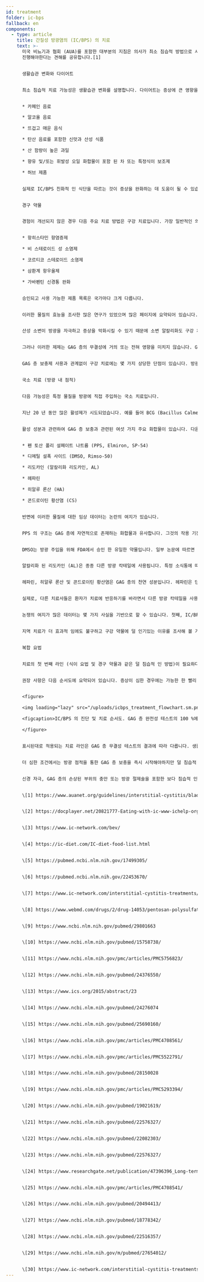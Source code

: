 ```yaml
---
id: treatment
folder: ic-bps
fallback: en
components:
  - type: article
    title: 간질성 방광염의 (IC/BPS) 의 치료
    text: >-
      미국 비뇨기과 협회 (AUA)를 포함한 대부분의 지침은 의사가 최소 침습적 방법으로 시작하고보다 침습적 인 기술을 향해 단계적으로
      진행해야한다는 견해를 공유합니다.[1]


      생활습관 변화와 다이어트


      최소 침습적 치료 가능성은 생활습관 변화를 설명합니다. 다이어트는 증상에 큰 영향을 미칩니다. IC/BPS 식음료 목록은 인터넷에서 널리 이용 가능하며이[2],[3],[4] 주제에 대한 과학 논문도 출판되었습니다.[5],[6] 대부분의 참고 문헌은 특정 영양분이 손상된 방광 벽을 자극한다는 데 동의합니다. 목록에는 일반적으로 다음 사항이 언급됩니다.


      * 카페인 음료

      * 알코올 음료

      * 뜨겁고 매운 음식

      * 탄산 음료를 포함한 신맛과 산성 식품

      * 산 함량이 높은 과일

      * 향유 및/또는 휘발성 오일 화합물이 포함 된 차 또는 특정식이 보조제

      * 허브 제품


      실제로 IC/BPS 친화적 인 식단을 따르는 것이 증상을 완화하는 데 도움이 될 수 있습니다. 그러나 생활 방식과식이 변화만으로는 항상 효과가있는 것은 아닙니다. 특히 심한 경우에는 더욱 그렇습니다. 일반적으로 효과가 나타날 때까지 상당한 시간이 걸리며 이러한 종류의 치료 중에 증상이 악화 될 수 있습니다.


      경구 약물


      경험이 개선되지 않은 경우 다음 주요 치료 방법은 구강 치료입니다. 가장 일반적인 의약품에는 일반적으로 다음 활성 성분 중 하나 이상이 포함되어 있습니다.


      * 항히스타민 항염증제

      * 비 스테로이드 성 소염제

      * 코르티코 스테로이드 소염제

      * 삼환계 항우울제

      * 가바펜틴 신경통 완화


      승인되고 사용 가능한 제품 목록은 국가마다 크게 다릅니다.


      이러한 물질의 효능을 조사한 많은 연구가 있었으며 많은 페이지에 요약되어 있습니다. 이들 제제는 항 염증, 진통제 차단 및 항 우울 효과가 있습니다.[7] 따라서 경구 약물은 비뇨기 및/또는 통증 증상을 완화하는 효과적인 방법으로 환자의 삶의 질을 향상시킵니다.


      산성 소변이 방광을 자극하고 증상을 악화시킬 수 있기 때문에 소변 알칼리화도 구강 치료의 중요한 부분입니다. 소변을 더 산성으로 만드는 식품군을 피하는 것은 많은 경우에 충분히 효과적이지 않습니다. 따라서 알칼리화 약 (약 또는 식품 보조제)은 경구 용 약물에서도 중요한 역할을 합니다.


      그러나 이러한 제제는 GAG 층의 무결성에 거의 또는 전혀 영향을 미치지 않습니다. GAG 층 보충에 사용되는 하나 이상의 활성 제약 성분 (나중에 자세히 설명)을 포함하는 특정 제품이 있음을 언급 할 가치가 있습니다. 그들 중 대부분은 널리 알려져 있으며 인터넷에서 사용할 수 있습니다. 이 그룹에서 가장 중요한 약은 Pentosan Polysulfate Sodium (PPS, Elmiron, SP-54)으로 미국 식품의 약국 (FDA, 미국)의 승인을 받았으며 GAG 층 보충을 적극적으로 돕는 유일한 경구 약물로 간주됩니다.


      GAG 층 보충제 사용과 관계없이 구강 치료에는 몇 가지 상당한 단점이 있습니다. 방광에 도달하려면 약물이 소화계에 흡수되고 순환계로 들어가 다른 조직에도 도달해야합니다. 이 사실은 약물의 효능을 낮추고 부작용 가능성을 높입니다. 예를 들어, PPS 는 GAG 레이어에 미치는 영향을 경험하기 위해 3 개월 이상 복용해야합니다. 장기간 복용 한 경구 투여 된 PPS 는 심각한 부작용을 일으킬 수 있습니다;[8] 이 주제에 대한 최근 발견은 특히 관련이 있습니다.[9]


      국소 치료 (방광 내 점적)


      다음 가능성은 특정 물질을 방광에 직접 주입하는 국소 치료입니다.


      지난 20 년 동안 많은 활성제가 시도되었습니다. 예를 들어 BCG (Bacillus Calmette-Guarin)와 같은 이들 중 일부는 효과가없는 것으로 밝혀졌습니다.[10] 신경 성장 인자를 방해하는 것과 같은 다른 것들은 안전 문제를 가지고 있습니다.[11] 특정 물질의 경우 부분적으로 만 개선되었습니다.: 예를 들어 바닐 로이드의 경우 통증이 감소했지만 비뇨기 증상에 대한 개선은 관찰되지 않았습니다.[12] 현재 검사중인 약제가 일부 있지만, 그 결과가 지금까지 논란이되거나 결론이 나지 않았거나 아직 충분한 임상 테스트가 이루어지지 않았습니다. (방광 활동에 영향을 미치는) P2X3 수용체를 차단하는 것은 유망 할 수 있지만 추가 실험이 필요할 것입니다.[13] 보툴리눔 독소 A (BTX- A, Botox)는 여러 번 조사되었지만 그 결과는 논란의 여지가 있습니다.[14] 다른 약제를 전달하기 위해 리포좀을 사용하는 것은 효율적인 방법 일 수 있지만[16] 다시 한 번 더 많은 실험이 필요할 것입니다.


      활성 성분과 관련하여 GAG 층 보충과 관련된 여섯 가지 주요 화합물이 있습니다. 다음은 다음과 같습니다.


      * 펜 토산 폴리 설페이트 나트륨 (PPS, Elmiron, SP-54)

      * 디메틸 설폭 사이드 (DMSO, Rimso-50)

      * 리도카인 (알칼리화 리도카인, AL)

      * 헤파린

      * 히알루 론산 (HA)

      * 콘드로이틴 황산염 (CS)


      반면에 이러한 물질에 대한 임상 데이터는 논란의 여지가 있습니다.


      PPS 의 구조는 GAG 층에 자연적으로 존재하는 화합물과 유사합니다. 그것의 작용 기전은 아직 알려지지 않았지만 효과적인 방광 내약이 될 수 있습니다.[17]


      DMSO는 방광 주입을 위해 FDA에서 승인 한 유일한 약물입니다. 일부 논문에 따르면 다른 특정 에이전트[18] 보다 효과적이지만 다른 참고 문헌에서는 DMSO[19] 와 관련된 문제를 지적합니다.


      알칼리화 된 리도카인 (AL)은 종종 다른 방광 칵테일에 사용됩니다. 특정 소식통에 따르면 GAG 층 보충[20] 자체에 효과적인 약이라고합니다. 대부분의 치료사들은이를 부정하는 연구가 있더라도 다른 화합물[21] 의 효능을 높일 수 있다고 생각합니다.


      헤파린, 히알루 론산 및 콘드로이틴 황산염은 GAG 층의 천연 성분입니다. 헤파린은 단독으로 또는 다른 화합물과 함께 종종 국소 치료에 사용됩니다.[22] 예를 들어보다 덜 효과적이라는 데이터가 있습니다. DMSO (위 참조). 히알루 론산은 가장 널리 퍼진 성분 일 수 있습니다. 그 효능은 다른 결과와 함께 여러 번 조사되었습니다.[23],[24],[25] 이용 가능한 데이터는 콘드로이틴 황산염에 대해서도 마찬가지로 논란이되고 있습니다.[26],[27],[28] 일부 연구에 따르면 HA + CS는 DMSO만큼 효과적 일 수 있습니다.[29]


      실제로, 다른 치료사들은 환자가 치료에 반응하기를 바라면서 다른 방광 칵테일을 사용합니다.[30]


      논쟁의 여지가 많은 데이터는 몇 가지 사실을 기반으로 할 수 있습니다. 첫째, IC/BPS 의 원인은 아직 알려지지 않았습니다. 질병이 다른 이유로 나타날 수 있는 경우 병인이 다른 환자는 치료에 다르게 반응 할 수 있습니다. 둘째, 많은 국가에서 이러한 의약품 중 하나 또는 매우 적은 수만 승인되어 객관적이고 비교적 인 그림을 구축 할 가능성을 방해합니다. 셋째, 대부분의 국가에서 점적에 사용되는 약제 또는 칵테일이 거의 없으며, 일반적으로 magistral 형태로 제공되므로 충분한 샘플 크기로 임상 시험을 실행하기가 매우 어렵습니다.


      지역 치료가 더 효과적 임에도 불구하고 구강 약물에 덜 인기있는 이유를 조사해 볼 가치가 있습니다. 올바른 약물을 사용하는 것입니다. 침습성은 중요한 요소입니다. 많은 의사들은 불가피한 경우가 아니면 카테터 사용을 피하는 경향이 있습니다. 환자는 종종 점적 요법을 거부하고 통증을 두려워하며 카테터가 유발할 수있는 미세 병변 및 감염과 같은 추가 문제의 위험을 감수합니다. 이러한 문제를 극복하기 위해 Urosystem 은 UroDapter® 및 UroStill®을 개발했습니다. 전자는 카테터를 대체하는 작은 장치입니다. 후자는 여성 환자를위한자가 점적을 가능하게하는 장치입니다. UroStill®을 사용하면 치료사의 직접적인 도움없이 집에서 방광 치료를 수행 할 수 있습니다.


      복합 요법


      치료의 첫 번째 라인 (식이 요법 및 경구 약물과 같은 덜 침습적 인 방법)이 필요하다는 것은 논쟁의 여지가 없습니다. 불행히도 진단에 오랜 시간이 걸릴뿐만 아니라 덜 침습적 인 치료의 효과도 나중에 나타납니다. 이것은 환자가 거의 견딜 수없는 통증, 심한 비뇨 증후군 및 점차적으로 삶의 질이 악화되는 생활을 1 ~ 3 년 이상 낭비하는 일반적인 상황으로 이어집니다. 이런 식으로 더 많은 시간을 보낼수록 환자가 덜 침습적 인 치료 라인에 전혀 반응하지 않을 가능성이 높아집니다.


      권장 사항은 다음 순서도에 요약되어 있습니다. 증상이 심한 경우에는 가능한 한 빨리 환자의 상태가 호전 될 수 있도록 경구 및 방광 내 치료의 병용 요법으로 시작하는 것이 좋습니다.


      <figure>

      <img loading="lazy" src="/uploads/icbps_treatment_flowchart.sm.png" srcset="/uploads/icbps_treatment_flowchart.png 2x, /uploads/icbps_treatment_flowchart.sm.png 1x" alt="ICBPS treatment flowchart"/>

      <figcaption>IC/BPS 의 진단 및 치료 순서도. GAG 층 완전성 테스트의 100 %에서 첫 번째 (낮은 수분 섭취) 일에 측정 된 소변 부분의 평균을 의미해야 합니다 (IC/BPS 진단 장에 설명 됨).</figcaption>

      </figure>


      표시된대로 적용되는 치료 라인은 GAG 층 무결성 테스트의 결과에 따라 다릅니다. 생활 습관 변화,식이 요법 및 경구 약물 치료는 경미한 IC/BPS 사례에서만 효율적이고 충분합니다. 적용된 치료에도 불구하고 악화되는 상태를 배제 할 수 없기 때문에 이러한 경우에도 환자 후속 조치가 필요합니다. (환자 추적 시스템은 아직이 웹 사이트에 구현되지 않았습니다.)


      더 심한 조건에서는 방광 점적을 통한 GAG 층 보충을 즉시 시작해야하지만 덜 침습적 인 모든 방법은 일반적으로 동시에 수행됩니다.


      신경 자극, GAG 층의 손상된 부위의 충만 또는 방광 절제술을 포함한 보다 침습적 인 치료는 다른 모든 치료가 효과가 없는 경우에만 수행됩니다. 침술, 고압 산소 요법을 포함한 대체 방법은 잘못된 비용-편익 비율을 고려하여 보충 치료로 주로 권장됩니다.


      \[1] https://www.auanet.org/guidelines/interstitial-cystitis/bladder-pain-syndrome-(2011-amended-2014)


      \[2] https://docplayer.net/20821777-Eating-with-ic-www-ichelp-org-interstitial-cystitis-association.html


      \[3] https://www.ic-network.com/bev/


      \[4] https://ic-diet.com/IC-diet-food-list.html


      \[5] https://pubmed.ncbi.nlm.nih.gov/17499305/


      \[6] https://pubmed.ncbi.nlm.nih.gov/22453670/


      \[7] https://www.ic-network.com/interstitial-cystitis-treatments/oral-medication/


      \[8] https://www.webmd.com/drugs/2/drug-14053/pentosan-polysulfate-sodium-oral/details


      \[9] https://www.ncbi.nlm.nih.gov/pubmed/29801663


      \[10] https://www.ncbi.nlm.nih.gov/pubmed/15758738/


      \[11] https://www.ncbi.nlm.nih.gov/pmc/articles/PMC5756823/


      \[12] https://www.ncbi.nlm.nih.gov/pubmed/24376550/


      \[13] https://www.ics.org/2015/abstract/23


      \[14] https://www.ncbi.nlm.nih.gov/pubmed/24276074


      \[15] https://www.ncbi.nlm.nih.gov/pubmed/25690160/


      \[16] https://www.ncbi.nlm.nih.gov/pmc/articles/PMC4708561/


      \[17] https://www.ncbi.nlm.nih.gov/pmc/articles/PMC5522791/


      \[18] https://www.ncbi.nlm.nih.gov/pubmed/28150028


      \[19] https://www.ncbi.nlm.nih.gov/pmc/articles/PMC5293394/


      \[20] https://www.ncbi.nlm.nih.gov/pubmed/19021619/


      \[21] https://www.ncbi.nlm.nih.gov/pubmed/22576327/


      \[22] https://www.ncbi.nlm.nih.gov/pubmed/22082303/


      \[23] https://www.ncbi.nlm.nih.gov/pubmed/22576327/


      \[24] https://www.researchgate.net/publication/47396396_Long-term_results_of_intravesical_hyaluronan_therapy_in_bladder_pain_syndromeinterstitial_cystitis


      \[25] https://www.ncbi.nlm.nih.gov/pmc/articles/PMC4708541/


      \[26] https://www.ncbi.nlm.nih.gov/pubmed/20494413/


      \[27] https://www.ncbi.nlm.nih.gov/pubmed/18778342/


      \[28] https://www.ncbi.nlm.nih.gov/pubmed/22516357/


      \[29] https://www.ncbi.nlm.nih.gov/m/pubmed/27654012/


      \[30] https://www.ic-network.com/interstitial-cystitis-treatments/bladder-instillations/
---
```

